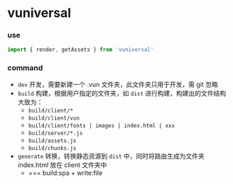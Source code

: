 
# vuniversal

### use

```ts
import { render, getAssets } from 'vuniversal'
```

### command

- `dev` 开发，需要新建一个 .vun 文件夹，此文件夹只用于开发，需 git 忽略
- `build` 构建，根据用户指定的文件夹，如 `dist` 进行构建，构建出的文件结构大致为：
  - `build/client/*`
  - `build/client/vun`
  - `build/client/fonts | images | index.html | xxx`
  - `build/server/*.js`
  - `build/assets.js`
  - `build/chunks.js`
- `generate` 转换，转换静态资源到 `dist` 中，同时将路由生成为文件夹 index.html 放在 client 文件夹中
  - === build:spa + write:file
